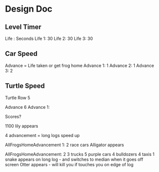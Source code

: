 # Design Doc

## Level Timer
Life  : Seconds
Life 1: 30 
Life 2: 30
Life 3: 30 

## Car Speed

Advance = Life taken or get frog home
Advance 1: 1
Advance 2: 1
Advance 3: 2

## Turtle Speed

Turtle Row 5

Advance 6
Advance 1: 

Scores?

1100 lily appears

4 advancement = long logs speed up

AllFrogsHomeAdvancement 1:
2 race cars
Alligator appears

AllFrogsHomeAdvancement: 2
3 trucks
5 purple cars
4 bulldozers
4 taxis
1 snake appears on long log
	- and switches to median when it goes off screen
Otter appears
	- will kill you if touches you on edge of log
